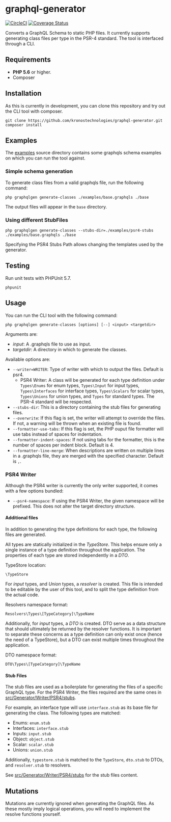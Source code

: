 # graphql-generator

[![CircleCI](https://circleci.com/gh/kronostechnologies/graphql-generator.svg?style=svg)](https://circleci.com/gh/kronostechnologies/graphql-generator)
[![Coverage Status](https://coveralls.io/repos/github/kronostechnologies/graphql-generator/badge.svg?branch=master)](https://coveralls.io/github/kronostechnologies/graphql-generator?branch=master)

Converts a GraphQL Schema to static PHP files. It currently supports generating class files per type in the PSR-4 standard. The tool is interfaced through a CLI.

## Requirements

- **PHP 5.6** or higher.
- Composer


## Installation

As this is currently in development, you can clone this repository and try out the CLI tool with composer.

```
git clone https://github.com/kronostechnologies/graphql-generator.git
composer install
```


## Examples

The [examples](./examples) source directory contains some graphqls schema examples on which you can run the tool against.

### Simple schema generation

To generate class files from a valid graphqls file, run the following command:

```
php graphqlgen generate-classes ./examples/base.graphqls ./base
```

The output files will appear in the `base` directory.

### Using different StubFiles

```
php graphqlgen generate-classes --stubs-dir=./examples/psr4-stubs ./examples/base.graphqls ./base
```

Specifying the PSR4 Stubs Path allows changing the templates used by the generator.


## Testing

Run unit tests with PHPUnit 5.7.

```
phpunit
```


## Usage

You can run the CLI tool with the following command:

```
php graphqlgen generate-classes [options] [--] <input> <targetdir>
```

Arguments are:
* _input_: A .graphqls file to use as input.
* _targetdir_: A directory in which to generate the classes.

Available options are:
* `--writer=WRITER`: Type of writer with which to output the files. Default is psr4.
    * PSR4 Writer: A class will be generated for each type definition under `Types\Enums` for enum types, `Types\Input` for input types, `Types\Interfaces` for interface types, `Types\Scalars` for scalar types, `Types\Unions` for union types, and `Types` for standard types. The PSR-4 standard will be respected.
* `--stubs-dir`: This is a directory containing the stub files for generating files.
* `--overwrite`: If this flag is set, the writer will attempt to override the files. If not, a warning will be thrown when an existing file is found.
* `--formatter-use-tabs`: If this flag is set, the PHP ouput file formatter will use tabs instead of spaces for indentation.
* `--formatter-indent-spaces`: If not using tabs for the formatter, this is the number of spaces per indent block. Default is 4.
* `--formatter-line-merge`: When descriptions are written on multiple lines in a .graphqls file, they are merged with the specified character. Default is `,`.

### PSR4 Writer

Although the PSR4 writer is currently the only writer supported, it comes with a few options bundled:

* `--psr4-namespace`: If using the PSR4 Writer, the given namespace will be prefixed. This does not alter the target directory structure.

#### Additional files

In addition to generating the type definitions for each type, the following files are generated.

All types are statically initialized in the *TypeStore*. This helps ensure only a single instance of a type definition throughout the application. The properties of each type are stored independently in a *DTO*.

TypeStore location:
```
\TypeStore
```

For *input* types, and *Union* types, a *resolver* is created. This file is intended to be editable by the user of this tool, and to split the type definition from the actual code.

Resolvers namespace format:
```
Resolvers\Types\[TypeCategory]\TypeName
```

Additionally, for *input* types, a *DTO* is created. DTO serve as a data structure that should ultimately be returned by the resolver functions. It is important to separate these concerns as a type definition can only exist once (hence the need of a TypeStore), but a DTO can exist multiple times throughout the application.

DTO namespace format:
```
DTO\Types\[TypeCategory]\TypeName
```

#### Stub Files

The stub files are used as a boilerplate for generating the files of a specific GraphQL type. For the PSR4 Writer, the files required are the same ones in [src/Generator/Writer/PSR4/stubs](./src/Generator/Writer/PSR4/stubs).

For example, an interface type will use `interface.stub` as its base file for generating the class. The following types are matched:

* Enums: `enum.stub`
* Interfaces: `interface.stub`
* Inputs: `input.stub`
* Object: `object.stub`
* Scalar: `scalar.stub`
* Unions: `union.stub`

Additionally, `typestore.stub` is matched to the `TypeStore`, `dto.stub` to DTOs, and `resolver.stub` to resolvers.

See [src/Generator/Writer/PSR4/stubs](./src/Generator/Writer/PSR4/stubs) for the stub files content.

## Mutations

Mutations are currently ignored when generating the GraphQL files. As these mostly imply logical operations, you will need to implement the resolve functions yourself.

